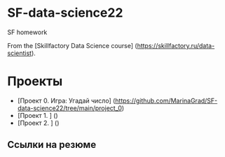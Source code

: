 # SF-data-science22

SF homework

From the [Skillfactory Data Science course] (https://skillfactory.ru/data-scientist).

# Проекты
* [Проект 0. Игра: Угадай число] (https://github.com/MarinaGrad/SF-data-science22/tree/main/project_0)
* [Проект 1. ] ()
* [Проект 2. ] ()

## Ссылки на резюме